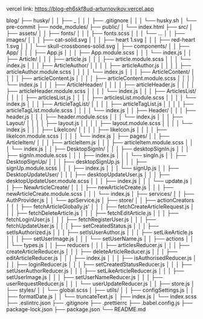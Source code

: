 vercel link: https://blog-eh6skf8ud-arturnovikov.vercel.app

blog/
├── husky/
│ │ ├── _
│ │ │ ├── .gitignore
│ │ │ └── husky.sh
│ └── pre-commit
├── node_modules/
├── public/
│ └── index.html
├── src/
│ ├── assets/
│ │ ├── fonts/
│ │ │ ├── fonts.scss
│ │ │ └── ...
│ │ ├── images/
│ │ │ ├── cat-solid.svg
│ │ │ ├── heart 1.svg
│ │ │ ├── red-heart 1.svg
│ │ │ └── skull-crossbones-solid.svg
│ ├── components/
│ │ ├── App/
│ │ │ ├── App.js
│ │ │ ├── App.module.scss
│ │ │ └── index.js
│ │ ├── Article/
│ │ │ ├── article.js
│ │ │ ├── article.module.scss
│ │ │ └── index.js
│ │ │ ├── ArticleAuthor/
│ │ │ │ ├── articleAuthor.js
│ │ │ │ ├── articleAuthor.module.scss
│ │ │ │ └── index.js
│ │ │ ├── ArticleContent/
│ │ │ │ ├── articleContent.js
│ │ │ │ ├── articleContent.module.scss
│ │ │ │ └── index.js
│ │ │ ├── ArticleHeader/
│ │ │ │ ├── articleHeader.js
│ │ │ │ ├── articleHeader.module.scss
│ │ │ │ └── index.js
│ │ │ ├── ArticlesList/
│ │ │ │ ├── articlesList.js
│ │ │ │ ├── articlesList.module.scss
│ │ │ │ └── index.js
│ │ │ ├── ArticleTagList/
│ │ │ │ ├── articleTagList.js
│ │ │ │ ├── articleTagList.module.scss
│ │ │ │ └── index.js
│ │ ├── Header/
│ │ │ ├── header.js
│ │ │ ├── header.module.scss
│ │ │ └── index.js
│ │ │ ├── Layout/
│ │ │ │ ├── layout.js
│ │ │ │ ├── layout.module.scss
│ │ │ │ └── index.js
│ │ │ ├── LikeIcon/
│ │ │ │ ├── likeIcon.js
│ │ │ │ ├── likeIcon.module.scss
│ │ │ │ └── index.js
│ ├── pages/
│ │ ├── ArticleItem/
│ │ │ ├── articleItem.js
│ │ │ ├── articleItem.module.scss
│ │ │ └── index.js
│ │ ├── DesktopSignIn/
│ │ │ ├── desktopSignIn.js
│ │ │ ├── signIn.module.scss
│ │ │ ├── index.js
│ │ │ └── singIn.js
│ │ ├── DesktopSignUp/
│ │ │ ├── desktopSignUp.js
│ │ │ ├── signUp.module.scss
│ │ │ ├── index.js
│ │ │ └── signUp.js
│ │ ├── DesktopUpdateUser/
│ │ │ ├── desktopUpdateUser.js
│ │ │ ├── desktopUpdateUser.module.scss
│ │ │ ├── index.js
│ │ │ └── update.js
│ │ ├── NewArticleCreate/
│ │ │ ├── newArticleCreate.js
│ │ │ ├── newArticleCreate.module.scss
│ │ │ └── index.js
│ ├── services/
│ │ ├── AuthProvider.js
│ │ └── apiService.js
│ ├── store/
│ │ ├── actionCreators
│ │ │ ├── fetchArticleGlobally.js'
│ │ │ ├── fetchCreateArticleRequest.js
│ │ │ ├── fetchDeleteArticle.js
│ │ │ ├── fetchEditArticle.js
│ │ │ ├── fetchLoginUser.js
│ │ │ ├── fetchRegisterUser.js
│ │ │ ├── fetchUpdateUser.js
│ │ │ ├── setCreatedStatus.js
│ │ │ ├── setIsAuthorized.js
│ │ │ ├── setIsUserAuthor.js
│ │ │ ├── setLikeArticle.js
│ │ │ ├── setUserImage.js
│ │ │ └── setUserName.js
│ │ ├── actions
│ │ │ └── types.js
│ │ ├── reducers
│ │ │ ├── articlesReducer.js
│ │ │ ├── createArticleReducer.js
│ │ │ ├── deleteArticleReducer.js
│ │ │ ├── editArticleReducer.js
│ │ │ ├── index.js
│ │ │ ├── isAuthorisedReducer.js
│ │ │ ├── loginReducer.js
│ │ │ ├── setCreatedStatusReducer.js
│ │ │ ├── setUserAuthorReducer.js
│ │ │ ├── setLikeArticleReducer.js
│ │ │ ├── setUserImage.js
│ │ │ ├── setUserNameReducer.js
│ │ │ ├── userRequestReducer.js
│ │ │ └── userUpdateReducer.js
│ │ ├── store.js
│ ├── styles/
│ │ └── global.scss
│ ├── utils/
│ │ ├── configSettings.js
│ │ ├── formatDate.js
│ │ └── truncateText.js
│ ├── index.js
│ └── index.scss
├── .eslintrc.json
├── .gitignore
├── .prettierrc
├── .babel.config.js
├── package-lock.json
├── package.json
└── README.md
